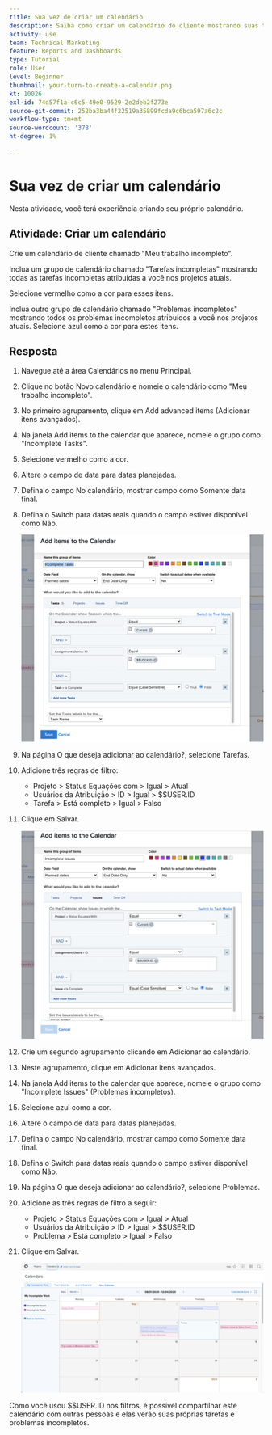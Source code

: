 ```yaml
---
title: Sua vez de criar um calendário
description: Saiba como criar um calendário do cliente mostrando suas tarefas e problemas incompletos.
activity: use
team: Technical Marketing
feature: Reports and Dashboards
type: Tutorial
role: User
level: Beginner
thumbnail: your-turn-to-create-a-calendar.png
kt: 10026
exl-id: 74d57f1a-c6c5-49e0-9529-2e2deb2f273e
source-git-commit: 252ba3ba44f22519a35899fcda9c6bca597a6c2c
workflow-type: tm+mt
source-wordcount: '378'
ht-degree: 1%

---
```


# Sua vez de criar um calendário

Nesta atividade, você terá experiência criando seu próprio calendário.

## Atividade: Criar um calendário

Crie um calendário de cliente chamado &quot;Meu trabalho incompleto&quot;.

Inclua um grupo de calendário chamado &quot;Tarefas incompletas&quot; mostrando todas as tarefas incompletas atribuídas a você nos projetos atuais.

Selecione vermelho como a cor para esses itens.

Inclua outro grupo de calendário chamado &quot;Problemas incompletos&quot; mostrando todos os problemas incompletos atribuídos a você nos projetos atuais. Selecione azul como a cor para estes itens.

## Resposta

1. Navegue até a área Calendários no menu Principal.
1. Clique no botão Novo calendário e nomeie o calendário como &quot;Meu trabalho incompleto&quot;.
1. No primeiro agrupamento, clique em Add advanced items (Adicionar itens avançados).
1. Na janela Add items to the calendar que aparece, nomeie o grupo como &quot;Incomplete Tasks&quot;.
1. Selecione vermelho como a cor.
1. Altere o campo de data para datas planejadas.
1. Defina o campo No calendário, mostrar campo como Somente data final.
1. Defina o Switch para datas reais quando o campo estiver disponível como Não.

   ![Uma imagem da tela para adicionar itens a um calendário](assets/calendar-activity-1.png)

1. Na página O que deseja adicionar ao calendário?, selecione Tarefas.
1. Adicione três regras de filtro:

   * Projeto > Status Equações com > Igual > Atual
   * Usuários da Atribuição > ID > Igual > $$USER.ID
   * Tarefa > Está completo > Igual > Falso

1. Clique em Salvar.

   ![Uma imagem da tela para adicionar itens a um calendário](assets/calendar-activity-2.png)

1. Crie um segundo agrupamento clicando em Adicionar ao calendário.
1. Neste agrupamento, clique em Adicionar itens avançados.
1. Na janela Add items to the calendar que aparece, nomeie o grupo como &quot;Incomplete Issues&quot; (Problemas incompletos).
1. Selecione azul como a cor.
1. Altere o campo de data para datas planejadas.
1. Defina o campo No calendário, mostrar campo como Somente data final.
1. Defina o Switch para datas reais quando o campo estiver disponível como Não.
1. Na página O que deseja adicionar ao calendário?, selecione Problemas.
1. Adicione as três regras de filtro a seguir:

   * Projeto > Status Equações com > Igual > Atual
   * Usuários da Atribuição > ID > Igual > $$USER.ID
   * Problema > Está completo > Igual > Falso

1. Clique em Salvar.

   ![Uma imagem da tela para adicionar itens a um calendário](assets/calendar-activity-3.png)

Como você usou $$USER.ID nos filtros, é possível compartilhar este calendário com outras pessoas e elas verão suas próprias tarefas e problemas incompletos.
